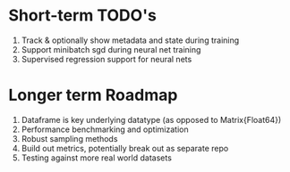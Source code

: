 Short-term TODO's
=================

1. Track & optionally show metadata and state during training 
2. Support minibatch sgd during neural net training
3. Supervised regression support for neural nets

Longer term Roadmap
===================

1. Dataframe is key underlying datatype (as opposed to Matrix{Float64})
2. Performance benchmarking and optimization
3. Robust sampling methods
4. Build out metrics, potentially break out as separate repo
5. Testing against more real world datasets